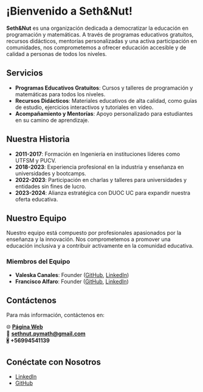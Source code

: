 # ¡Bienvenido a Seth&Nut!

**Seth&Nut** es una organización dedicada a democratizar la educación en programación y matemáticas. A través de programas educativos gratuitos, recursos didácticos, mentorías personalizadas y una activa participación en comunidades, nos comprometemos a ofrecer educación accesible y de calidad a personas de todos los niveles.

## Servicios

- **Programas Educativos Gratuitos**: Cursos y talleres de programación y matemáticas para todos los niveles.
- **Recursos Didácticos**: Materiales educativos de alta calidad, como guías de estudio, ejercicios interactivos y tutoriales en video.
- **Acompañamiento y Mentorías**: Apoyo personalizado para estudiantes en su camino de aprendizaje.

## Nuestra Historia

- **2011-2017**: Formación en Ingeniería en instituciones líderes como UTFSM y PUCV.
- **2018-2023**: Experiencia profesional en la industria y enseñanza en universidades y bootcamps.
- **2022-2023**: Participación en charlas y talleres para universidades y entidades sin fines de lucro.
- **2023-2024**: Alianza estratégica con DUOC UC para expandir nuestra oferta educativa.

## Nuestro Equipo

Nuestro equipo está compuesto por profesionales apasionados por la enseñanza y la innovación. Nos comprometemos a promover una educación inclusiva y a contribuir activamente en la comunidad educativa.

### Miembros del Equipo

- **Valeska Canales**: Founder ([GitHub](https://github.com/vcanalesp), [LinkedIn](https://www.linkedin.com/in/vcanalesp/))
- **Francisco Alfaro**: Founder ([GitHub](https://github.com/fralfaro), [LinkedIn](https://www.linkedin.com/in/faam/))

## Contáctenos

Para más información, contáctenos en: 

🌐 **[Página Web](https://seth-nut.github.io/website/)**  
📧 **sethnut.pymath@gmail.com**  
🖁 **+56994541139**

## Conéctate con Nosotros

- [LinkedIn](https://www.linkedin.com/company/Seth-Nut)
- [GitHub](https://github.com/Seth-Nut)
